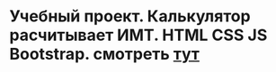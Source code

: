 # Учебный проект. Калькулятор расчитывает ИМТ. HTML CSS JS Bootstrap. смотреть <a href="https://BagDanil.github.io/imt/">тут</a>
